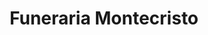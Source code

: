 ---
title: "Funeraria Montecristo"
url: /velez/funeraria-montecristo/
shop: directores de funerarias
---